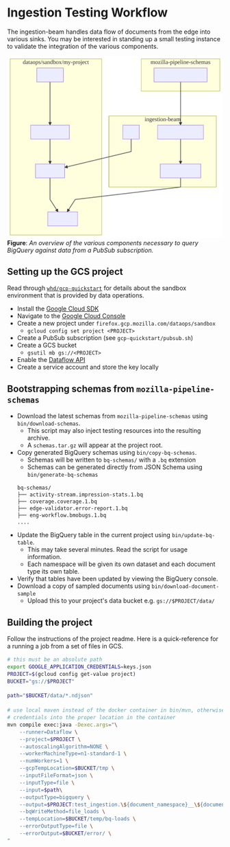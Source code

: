 # Ingestion Testing Workflow

The ingestion-beam handles data flow of documents from the edge into various
sinks. You may be interested in standing up a small testing instance to validate
the integration of the various components.

![diagrams/workflow.mmd](../diagrams/workflow.svg)
**Figure**: _An overview of the various components necessary to query BigQuery
against data from a PubSub subscription._

## Setting up the GCS project

Read through [`whd/gcp-quickstart`](https://github.com/whd/gcp-quickstart) for details
about the sandbox environment that is provided by data operations.

- Install the [Google Cloud SDK](https://cloud.google.com/sdk/)
- Navigate to the [Google Cloud Console](https://cloud.google.com/sdk/)
- Create a new project under `firefox.gcp.mozilla.com/dataops/sandbox`
  - `gcloud config set project <PROJECT>`
- Create a PubSub subscription (see `gcp-quickstart/pubsub.sh`)
- Create a GCS bucket
  - `gsutil mb gs://<PROJECT>`
- Enable the [Dataflow API](https://console.cloud.google.com/marketplace/details/google/dataflow.googleapis.com)
- Create a service account and store the key locally

## Bootstrapping schemas from `mozilla-pipeline-schemas`

- Download the latest schemas from `mozilla-pipeline-schemas` using `bin/download-schemas`.
  - This script may also inject testing resources into the resulting archive.
  - A `schemas.tar.gz` will appear at the project root.
- Copy generated BigQuery schemas using `bin/copy-bq-schemas`.
  - Schemas will be written to `bq-schemas/` with a `.bq` extension
  - Schemas can be generated directly from JSON Schema using `bin/generate-bq-schemas`
  ```
  bq-schemas/
  ├── activity-stream.impression-stats.1.bq
  ├── coverage.coverage.1.bq
  ├── edge-validator.error-report.1.bq
  ├── eng-workflow.bmobugs.1.bq
  ....
  ```
- Update the BigQuery table in the current project using `bin/update-bq-table`.
  - This may take several minutes. Read the script for usage information.
  - Each namespace will be given its own dataset and each document type its own table.
- Verify that tables have been updated by viewing the BigQuery console.
- Download a copy of sampled documents using `bin/download-document-sample`
  - Upload this to your project's data bucket e.g. `gs://$PROJECT/data/`

## Building the project

Follow the instructions of the project readme. Here is a quick-reference for a running a job from a set of files in GCS.

```bash
# this must be an absolute path
export GOOGLE_APPLICATION_CREDENTIALS=keys.json
PROJECT=$(gcloud config get-value project)
BUCKET="gs://$PROJECT"

path="$BUCKET/data/*.ndjson"

# use local maven instead of the docker container in bin/mvn, otherwise make sure to mount
# credentials into the proper location in the container
mvn compile exec:java -Dexec.args="\
    --runner=Dataflow \
    --project=$PROJECT \
    --autoscalingAlgorithm=NONE \
    --workerMachineType=n1-standard-1 \
    --numWorkers=1 \
    --gcpTempLocation=$BUCKET/tmp \
    --inputFileFormat=json \
    --inputType=file \
    --input=$path\
    --outputType=bigquery \
    --output=$PROJECT:test_ingestion.\${document_namespace}__\${document_type}_v\${document_version} \
    --bqWriteMethod=file_loads \
    --tempLocation=$BUCKET/temp/bq-loads \
    --errorOutputType=file \
    --errorOutput=$BUCKET/error/ \
"
```
